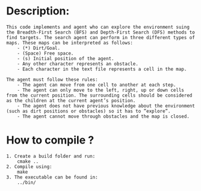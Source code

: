 # Description:

	This code implements and agent who can explore the environment suing the Breadth-First Search (BFS) and Depth-First Search (DFS) methods to find targets. The search agent can perform in three different types of maps. These maps can be interpreted as follows:
		- (*) Dirt/Goal.
		- (Space) Free space.
		- (s) Initial position of the agent.
		- Any other character represents an obstacle.
		- Each character in the text file represents a cell in the map.

	The agent must follow these rules:
		- The agent can move from one cell to another at each step.
		- The agent can only move to the left, right, up or down cells from the current position. The surrounding cells should be considered as the children at the current agent’s position.
		- The agent does not have previous knowledge about the environment (such as dirt positions or obstacles) so it has to ”explore”.
		- The agent cannot move through obstacles and the map is closed.


# How to compile ? 
	1. Create a build folder and run:
		cmake ..
	2. Compile using:
		make
	3. The executable can be found in:
		../bin/
